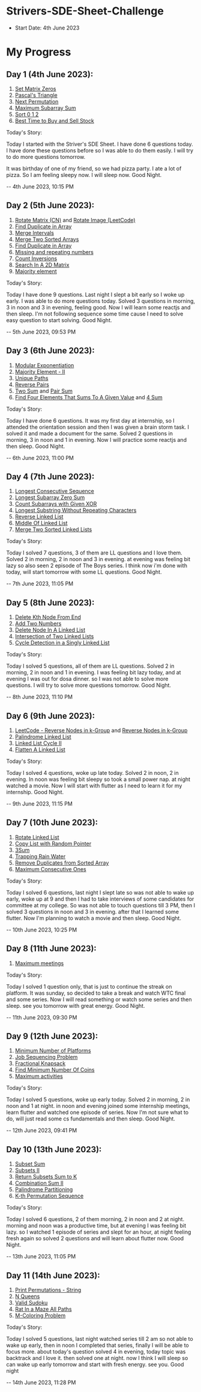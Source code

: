 # Strivers-SDE-Sheet-Challenge

- Start Date: 4th June 2023

# My Progress

## Day 1 (4th June 2023):
1. [Set Matrix Zeros](https://www.codingninjas.com/codestudio/problems/set-matrix-zeros_8230862?challengeSlug=striver-sde-challenge&leftPanelTab=0)
2. [Pascal's Triangle](https://www.codingninjas.com/codestudio/problems/pascal-s-triangle_8230805?challengeSlug=striver-sde-challenge)
3. [Next Permutation](https://www.codingninjas.com/codestudio/problems/next-permutation_8230741?challengeSlug=striver-sde-challenge&leftPanelTab=0)
4. [Maximum Subarray Sum](https://www.codingninjas.com/codestudio/problems/maximum-subarray-sum_8230694?challengeSlug=striver-sde-challenge&leftPanelTab=0)
5. [Sort 0 1 2](https://www.codingninjas.com/codestudio/problems/sort-0-1-2_8230695?challengeSlug=striver-sde-challenge&leftPanelTab=0)
6. [Best Time to Buy and Sell Stock](https://www.codingninjas.com/codestudio/problems/best-time-to-buy-and-sell-stock_8230746?challengeSlug=striver-sde-challenge&leftPanelTab=0)

Today's Story: 

Today I started with the Striver's SDE Sheet.  I have done 6 questions today. I have done these questions before so I was able to do them easily. I will try to do more questions tomorrow.

It was birthday of one of my friend, so we had pizza party. I ate a lot of pizza. So I am feeling sleepy now. I will sleep now. Good Night.

-- 4th June 2023, 10:15 PM

## Day 2 (5th June 2023):

1. [Rotate Matrix (CN)](https://www.codingninjas.com/codestudio/problems/rotate-matrix_8230774?challengeSlug=striver-sde-challenge&leftPanelTab=0) and [Rotate Image (LeetCode) ](https://leetcode.com/problems/rotate-image/description/)
2. [Find Duplicate in Array](https://www.codingninjas.com/codestudio/problems/find-duplicate-in-array_8230816?challengeSlug=striver-sde-challenge&leftPanelTab=0)
3. [Merge Intervals](https://www.codingninjas.com/codestudio/problems/merge-intervals_8230700?challengeSlug=striver-sde-challenge&leftPanelTab=0)
4. [Merge Two Sorted Arrays](https://www.codingninjas.com/codestudio/problems/merge-two-sorted-arrays_8230835?challengeSlug=striver-sde-challenge&leftPanelTab=0)
5. [Find Duplicate in Array](https://www.codingninjas.com/codestudio/problems/find-duplicate-in-array_8230816?challengeSlug=striver-sde-challenge&leftPanelTab=0)
6. [Missing and repeating numbers](https://www.codingninjas.com/codestudio/problems/missing-and-repeating-numbers_8230733?challengeSlug=striver-sde-challenge&leftPanelTab=0)
7. [Count Inversions](https://www.codingninjas.com/codestudio/problems/count-inversions_8230680?challengeSlug=striver-sde-challenge&leftPanelTab=0)
8. [Search In A 2D Matrix](https://www.codingninjas.com/codestudio/problems/search-in-a-2d-matrix_8230773?challengeSlug=striver-sde-challenge)
9. [Majority element](https://www.codingninjas.com/codestudio/problems/day-6-majority-element_8230731?challengeSlug=striver-sde-challenge&leftPanelTab=0)

Today's Story:

Today I have done 9 questions. Last night I slept a bit early so I woke up early. I was able to do more questions today. Solved 3 questions in morning, 3 in noon and 3 in evening, feeling good. Now I will learn some reactjs and then sleep. I'm not following sequence some time cause I need to solve easy question to start solving. Good Night.

-- 5th June 2023, 09:53 PM

## Day 3 (6th June 2023):

1. [Modular Exponentiation](https://www.codingninjas.com/codestudio/problems/modular-exponentiation_8230803?challengeSlug=striver-sde-challenge&leftPanelTab=0)
2. [Majority Element - II](https://www.codingninjas.com/codestudio/problems/majority-element-ii_8230738?challengeSlug=striver-sde-challenge)
3. [Unique Paths](https://www.codingninjas.com/codestudio/problems/unique-paths_8230802?challengeSlug=striver-sde-challenge&leftPanelTab=0)
4. [Reverse Pairs](https://www.codingninjas.com/codestudio/problems/reverse-pairs_8230825?challengeSlug=striver-sde-challenge)
5. [Two Sum](https://leetcode.com/problems/two-sum/) and [Pair Sum](https://www.codingninjas.com/codestudio/problems/pair-sum_8230699?challengeSlug=striver-sde-challenge)
6. [Find Four Elements That Sums To A Given Value](https://www.codingninjas.com/codestudio/problems/find-four-elements-that-sums-to-a-given-value_8230785?challengeSlug=striver-sde-challenge&leftPanelTab=0) and [4 Sum](https://leetcode.com/problems/4sum/)

Today's Story:

Today I have done 6 questions. It was my first day at internship, so I attended the orientation session and then I was given a brain storm task. I solved it and made a document for the same. Solved 2 questions in morning, 3 in noon and 1 in evening. Now I will practice some reactjs and then sleep. Good Night.

-- 6th June 2023, 11:00 PM

## Day 4 (7th June 2023):

1. [Longest Consecutive Sequence](https://www.codingninjas.com/codestudio/problems/longest-consecutive-sequence_8230708?challengeSlug=striver-sde-challenge&leftPanelTab=0)
2. [Longest Subarray Zero Sum](https://www.codingninjas.com/codestudio/problems/longest-subarray-zero-sum_8230747?challengeSlug=striver-sde-challenge)
3. [Count Subarrays with Given XOR](https://www.codingninjas.com/codestudio/problems/count-subarrays-with-given-xor_8230830?challengeSlug=striver-sde-challenge)
4. [Longest Substring Without Repeating Characters](https://www.codingninjas.com/codestudio/problems/longest-substring-without-repeating-characters_8230684?challengeSlug=striver-sde-challenge)
5. [Reverse Linked List](https://www.codingninjas.com/codestudio/problems/reverse-linked-list_8230724?challengeSlug=striver-sde-challenge&leftPanelTab=0)
6. [Middle Of Linked List](https://www.codingninjas.com/codestudio/problems/middle-of-linked-list_8230764?challengeSlug=striver-sde-challenge)
7. [Merge Two Sorted Linked Lists](https://www.codingninjas.com/codestudio/problems/merge-two-sorted-linked-lists_8230729?challengeSlug=striver-sde-challenge&leftPanelTab=0)

Today's Story:

Today I solved 7 questions, 3 of them are LL questions and I love them. Solved 2 in morning, 2 in noon and 3 in evening. at evening was feeling bit lazy so also seen 2 episode of The Boys series. I think now i'm done with today, will start tomorrow with some LL questions. Good Night.

-- 7th June 2023, 11:05 PM

## Day 5 (8th June 2023):

1. [Delete Kth Node From End](https://www.codingninjas.com/codestudio/problems/delete-kth-node-from-end_8230725?challengeSlug=striver-sde-challenge)
2. [Add Two Numbers](https://www.codingninjas.com/codestudio/problems/add-two-numbers-as-linked-lists_8230833?challengeSlug=striver-sde-challenge)
3. [Delete Node In A Linked List](https://www.codingninjas.com/codestudio/problems/delete-node-in-a-linked-list_8230813?challengeSlug=striver-sde-challenge)
4. [Intersection of Two Linked Lists](https://www.codingninjas.com/codestudio/problems/intersection-of-two-linked-lists_8230688?challengeSlug=striver-sde-challenge&leftPanelTab=0)
5. [Cycle Detection in a Singly Linked List](https://www.codingninjas.com/codestudio/problems/cycle-detection-in-a-singly-linked-list_8230683?challengeSlug=striver-sde-challenge&leftPanelTab=0)

Today's Story:

Today I solved 5 questions, all of them are LL questions. Solved 2 in morning, 2 in noon and 1 in evening. I was feeling bit lazy today, and at evening I was out for dosa dinner. so I was not able to solve more questions. I will try to solve more questions tomorrow. Good Night.

-- 8th June 2023, 11:10 PM

## Day 6 (9th June 2023):

1. [LeetCode - Reverse Nodes in k-Group](https://leetcode.com/problems/reverse-nodes-in-k-group/) and [Reverse Nodes in k-Group](https://www.codingninjas.com/codestudio/problems/reverse-nodes-in-k-group_8230709?challengeSlug=striver-sde-challenge&leftPanelTab=0)
2. [Palindrome Linked List](https://www.codingninjas.com/codestudio/problems/palindrome-linked-list_8230717?challengeSlug=striver-sde-challenge&leftPanelTab=0)
3. [Linked List Cycle II](https://www.codingninjas.com/codestudio/problems/linked-list-cycle-ii_8230823?challengeSlug=striver-sde-challenge&leftPanelTab=0)
4. [Flatten A Linked List](https://www.codingninjas.com/codestudio/problems/flatten-a-linked-list_8230827?challengeSlug=striver-sde-challenge&leftPanelTab=0)

Today's Story:

Today I solved 4 questions, woke up late today. Solved 2 in noon, 2 in evening. In noon was feeling bit sleepy so took a small power nap. at night watched a movie. Now I will start with flutter as I need to learn it for my internship. Good Night.

-- 9th June 2023, 11:15 PM

## Day 7 (10th June 2023):

1. [Rotate Linked List](https://www.codingninjas.com/codestudio/problems/rotate-linked-list_8230752?challengeSlug=striver-sde-challenge&leftPanelTab=0)
2. [Copy List with Random Pointer](https://www.codingninjas.com/codestudio/problems/copy-list-with-random-pointer_8230734?challengeSlug=striver-sde-challenge&leftPanelTab=0)
3. [3Sum](https://www.codingninjas.com/codestudio/problems/3sum_8230739?challengeSlug=striver-sde-challenge&leftPanelTab=0)
4. [Trapping Rain Water](https://www.codingninjas.com/codestudio/problems/trapping-rain-water_8230693?challengeSlug=striver-sde-challenge)
5. [Remove Duplicates from Sorted Array](https://www.codingninjas.com/codestudio/problems/remove-duplicates-from-sorted-array_8230811?challengeSlug=striver-sde-challenge&leftPanelTab=0)
6. [Maximum Consecutive Ones](https://www.codingninjas.com/codestudio/problems/maximum-consecutive-ones_8230736?challengeSlug=striver-sde-challenge&leftPanelTab=0)

Today's Story:

Today I solved 6 questions, last night I slept late so was not able to wake up early, woke up at 9 and then I had to take interviews of some candidates for committee at my college. So was not able to touch questions till 3 PM, then I solved 3 questions in noon and 3 in evening. after that I learned some flutter. Now I'm planning to watch a movie and then sleep. Good Night.

-- 10th June 2023, 10:25 PM

## Day 8 (11th June 2023):

1. [Maximum meetings](https://www.codingninjas.com/codestudio/problems/maximum-meetings_8230795?challengeSlug=striver-sde-challenge&leftPanelTab=0)

Today's Story:

Today I solved 1 question only, that is just to continue the streak on platform. It was sunday, so decided to take a break and watch WTC final and some series. Now I will read something or watch some series and then sleep. see you tomorrow with great energy. Good Night.

-- 11th June 2023, 09:30 PM

## Day 9 (12th June 2023):

1. [Minimum Number of Platforms](https://www.codingninjas.com/codestudio/problems/minimum-number-of-platforms_8230720?challengeSlug=striver-sde-challenge&leftPanelTab=0)
2. [Job Sequencing Problem](https://www.codingninjas.com/codestudio/problems/job-sequencing-problem_8230832?challengeSlug=striver-sde-challenge&leftPanelTab=0)
3. [Fractional Knapsack](https://www.codingninjas.com/codestudio/problems/fractional-knapsack_8230767?challengeSlug=striver-sde-challenge&leftPanelTab=0)
4. [Find Minimum Number Of Coins](https://www.codingninjas.com/codestudio/problems/find-minimum-number-of-coins_8230766?challengeSlug=striver-sde-challenge&leftPanelTab=0)
5. [Maximum activities](https://www.codingninjas.com/codestudio/problems/maximum-activities_8230800?challengeSlug=striver-sde-challenge&leftPanelTab=0)

Today's Story:

Today I solved 5 questions, woke up early today. Solved 2 in morning, 2 in noon and 1 at night. in noon and evening joined some internship meetings, learn flutter and watched one episode of series. Now I'm not sure what to do, will just read some cs fundamentals and then sleep. Good Night.

-- 12th June 2023, 09:41 PM

## Day 10 (13th June 2023):

1. [Subset Sum](https://www.codingninjas.com/codestudio/problems/subset-sum_8230859?challengeSlug=striver-sde-challenge&leftPanelTab=0)
2. [Subsets II](https://www.codingninjas.com/codestudio/problems/subsets-ii_8230855?challengeSlug=striver-sde-challenge)
3. [Return Subsets Sum to K](https://www.codingninjas.com/codestudio/problems/return-subsets-sum-to-k_8230706?challengeSlug=striver-sde-challenge&leftPanelTab=0)
4. [Combination Sum II](https://www.codingninjas.com/codestudio/problems/combination-sum-ii_8230820?challengeSlug=striver-sde-challenge&leftPanelTab=0)
5. [Palindrome Partitioning](https://www.codingninjas.com/codestudio/problems/palindrome-partitioning_8230726?challengeSlug=striver-sde-challenge&leftPanelTab=0)
6. [K-th Permutation Sequence](https://www.codingninjas.com/codestudio/problems/k-th-permutation-sequence_8230822?challengeSlug=striver-sde-challenge&leftPanelTab=0)

Today's Story:

Today I solved 6 questions, 2 of them morning, 2 in noon and 2 at night. morning and noon was a productive time, but at evening I was feeling bit lazy. so I watched 1 episode of series and slept for an hour, at night feeling fresh again so solved 2 questions and will learn about flutter now. Good Night.

-- 13th June 2023, 11:05 PM

## Day 11 (14th June 2023):

1. [Print Permutations - String](https://www.codingninjas.com/codestudio/problems/day-13-print-permutations-string_8230703?challengeSlug=striver-sde-challenge)
2. [N Queens](https://www.codingninjas.com/codestudio/problems/n-queens_8230707?challengeSlug=striver-sde-challenge&leftPanelTab=0)
3. [Valid Sudoku](https://www.codingninjas.com/codestudio/problems/valid-sudoku_8230704?challengeSlug=striver-sde-challenge&leftPanelTab=0)
4. [Rat In a Maze All Paths](https://www.codingninjas.com/codestudio/problems/rat-in-a-maze-all-paths_8230705?challengeSlug=striver-sde-challenge)
5. [M-Coloring Problem](https://www.codingninjas.com/codestudio/problems/m-coloring-problem_8230777?challengeSlug=striver-sde-challenge&leftPanelTab=0)

Today's Story:


Today I solved 5 questions, last night watched series till 2 am so not able to wake up early, then in noon I completed that series, finally I will be able to focus more. about today's question solved 4 in evening, today topic was backtrack and I love it. then solved one at night. now I think I will sleep so can wake up early tomorrow and start with fresh energy. see you. Good night

-- 14th June 2023, 11:28 PM
